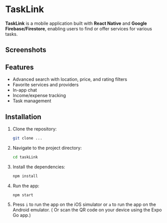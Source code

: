 # TaskLink

**TaskLink** is a mobile application built with **React Native** and **Google Firebase/Firestore**, enabling users to find or offer services for various tasks.

## Screenshots

## Features
- Advanced search with location, price, and rating filters
- Favorite services and providers
- In-app chat
- Income/expense tracking
- Task management


## Installation

1. Clone the repository:
   ```bash
   git clone ... 
    ```
2. Navigate to the project directory:
    ```bash
    cd taskLink
    ```
3. Install the dependencies:
    ```bash
    npm install
    ```
4. Run the app:
    ```bash
    npm start
    ```
5. Press `i` to run the app on the iOS simulator or `a` to run the app on the Android emulator. ( Or scan the QR code on your device using the Expo Go app.)
